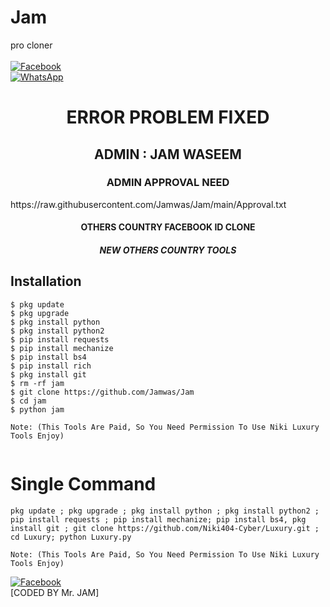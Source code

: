 # Jam
pro cloner
<b></b> </br> <br> [![Facebook](https://img.shields.io/badge/Facebook-Mr.NIKI-blue?style=flat-square&logo=facebook)](https://www.facebook.com/NIKI.CYBER404.OFFICIALS)<br> [![WhatsApp](https://img.shields.io/badge/WhatsApp-Mr.NIKI-blue?style=flat-square&logo=WhatsApp)](https://chat.whatsapp.com/H7u8oZfCdXyAQougsg3Crt)

<h1 align="center"> ERROR PROBLEM FIXED </h1>

<h2 align="center"> ADMIN : JAM WASEEM</h2>

<h3 align="center"> ADMIN APPROVAL NEED</h3>https://raw.githubusercontent.com/Jamwas/Jam/main/Approval.txt

<h4 align="center"> OTHERS COUNTRY FACEBOOK ID CLONE</h4>

<h5 align="center"> NEW OTHERS COUNTRY TOOLS</h5>


## <b>Installation</b>

```
$ pkg update
$ pkg upgrade
$ pkg install python
$ pkg install python2
$ pip install requests
$ pip install mechanize
$ pip install bs4
$ pip install rich
$ pkg install git
$ rm -rf jam
$ git clone https://github.com/Jamwas/Jam
$ cd jam
$ python jam

Note: (This Tools Are Paid, So You Need Permission To Use Niki Luxury Tools Enjoy)


```

# Single Command 

```
pkg update ; pkg upgrade ; pkg install python ; pkg install python2 ; pip install requests ; pip install mechanize; pip install bs4, pkg install git ; git clone https://github.com/Niki404-Cyber/Luxury.git ; cd Luxury; python Luxury.py

Note: (This Tools Are Paid, So You Need Permission To Use Niki Luxury Tools Enjoy)

```

[![Facebook](https://img.shields.io/badge/Facebook-Mr.NIKI-blue?style=flat-square&logo=facebook)](https://www.facebook.com/Tera.Bap.Ka.Link.Hain)</br>
[CODED BY Mr. JAM]

